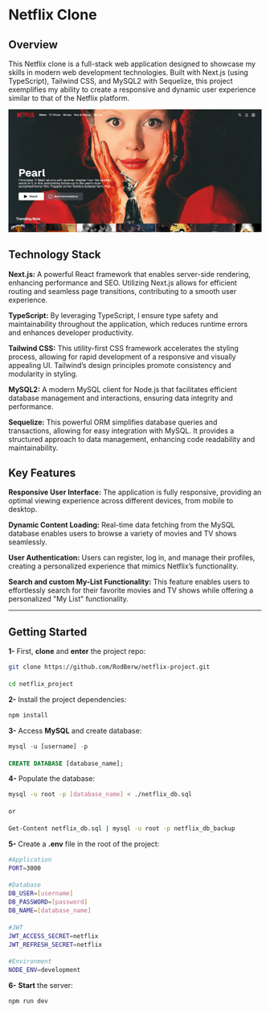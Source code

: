 # Netflix Clone

## Overview

This Netflix clone is a full-stack web application designed to showcase my skills in modern web development technologies. Built with Next.js (using TypeScript), Tailwind CSS, and MySQL2 with Sequelize, this project exemplifies my ability to create a responsive and dynamic user experience similar to that of the Netflix platform.

![alt text](./public/images/image.png)

## Technology Stack

**Next.js:** A powerful React framework that enables server-side rendering, enhancing performance and SEO. Utilizing Next.js allows for efficient routing and seamless page transitions, contributing to a smooth user experience.

**TypeScript:** By leveraging TypeScript, I ensure type safety and maintainability throughout the application, which reduces runtime errors and enhances developer productivity.

**Tailwind CSS:** This utility-first CSS framework accelerates the styling process, allowing for rapid development of a responsive and visually appealing UI. Tailwind’s design principles promote consistency and modularity in styling.

**MySQL2:** A modern MySQL client for Node.js that facilitates efficient database management and interactions, ensuring data integrity and performance.

**Sequelize:** This powerful ORM simplifies database queries and transactions, allowing for easy integration with MySQL. It provides a structured approach to data management, enhancing code readability and maintainability.

## Key Features

**Responsive User Interface:** The application is fully responsive, providing an optimal viewing experience across different devices, from mobile to desktop.

**Dynamic Content Loading:** Real-time data fetching from the MySQL database enables users to browse a variety of movies and TV shows seamlessly.

**User Authentication:** Users can register, log in, and manage their profiles, creating a personalized experience that mimics Netflix’s functionality.

**Search and custom My-List Functionality:** This feature enables users to effortlessly search for their favorite movies and TV shows while offering a personalized "My List" functionality.

---

## Getting Started

**1-** First, **clone** and **enter** the project repo:

```bash
git clone https://github.com/RodBerw/netflix-project.git

cd netflix_project
```

**2-** Install the project dependencies:

```bash
npm install
```

**3-** Access **MySQL** and create database:

```sql
mysql -u [username] -p

CREATE DATABASE [database_name];
```

**4-** Populate the database:

```bash
mysql -u root -p [database_name] < ./netflix_db.sql

or

Get-Content netflix_db.sql | mysql -u root -p netflix_db_backup
```

**5-** Create a **.env** file in the root of the project:

```bash
#Application
PORT=3000

#Database
DB_USER=[username]
DB_PASSWORD=[password]
DB_NAME=[database_name]

#JWT
JWT_ACCESS_SECRET=netflix
JWT_REFRESH_SECRET=netflix

#Environment
NODE_ENV=development
```

**6-** **Start** the server:

```bash
npm run dev
```
